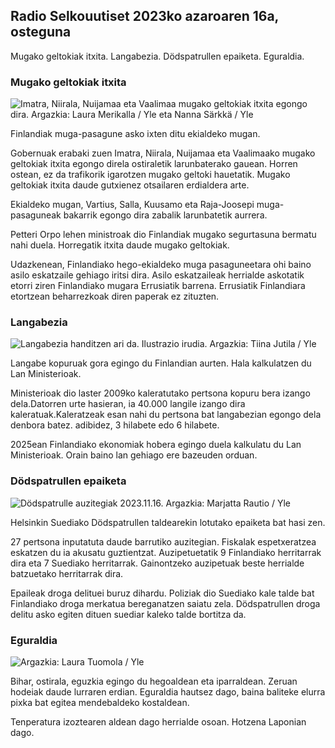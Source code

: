 ## Radio Selkouutiset 2023ko azaroaren 16a, osteguna

Mugako geltokiak itxita. Langabezia. Dödspatrullen epaiketa. Eguraldia.

### Mugako geltokiak itxita

![Imatra, Niirala, Nuijamaa eta Vaalimaa mugako geltokiak itxita egongo dira. Argazkia: Laura Merikalla / Yle eta Nanna Särkkä / Yle](https://images.cdn.yle.fi/image/upload/c_crop,h_1215,w_2161,x_0,y_943/ar_1.777777777777777,c_fill,_12_faces,_12_face/dpr_1.0/q_auto:eco/f_auto/fl_lossy/v1700138081/39-1201615655605bd910f3)

Finlandiak muga-pasagune asko ixten ditu ekialdeko mugan.

Gobernuak erabaki zuen Imatra, Niirala, Nuijamaa eta Vaalimaako mugako geltokiak itxita egongo direla ostiraletik larunbaterako gauean. Horren ostean, ez da trafikorik igarotzen mugako geltoki hauetatik. Mugako geltokiak itxita daude gutxienez otsailaren erdialdera arte.

Ekialdeko mugan, Vartius, Salla, Kuusamo eta Raja-Joosepi muga-pasaguneak bakarrik egongo dira zabalik larunbatetik aurrera.

Petteri Orpo lehen ministroak dio Finlandiak mugako segurtasuna bermatu nahi duela. Horregatik itxita daude mugako geltokiak.

Udazkenean, Finlandiako hego-ekialdeko muga pasaguneetara ohi baino asilo eskatzaile gehiago iritsi dira. Asilo eskatzaileak herrialde askotatik etorri ziren Finlandiako mugara Errusiatik barrena. Errusiatik Finlandiara etortzean beharrezkoak diren paperak ez zituzten.

### Langabezia

![Langabezia handitzen ari da. Ilustrazio irudia. Argazkia: Tiina Jutila / Yle](https://images.cdn.yle.fi/image/upload/c_crop,h_3007,w_5346,x_0,y_409/ar_1.7777777777777777,c_fill,g_faces,h_675/0_r1201.q_auto:eco/f_auto/fl_lossy/v1636455286/39-7675556012f34491801)

Langabe kopuruak gora egingo du Finlandian aurten. Hala kalkulatzen du Lan Ministerioak.

Ministerioak dio laster 2009ko kaleratutako pertsona kopuru bera izango dela.Datorren urte hasieran, ia 40.000 langile izango dira kaleratuak.Kaleratzeak esan nahi du pertsona bat langabezian egongo dela denbora batez. adibidez, 3 hilabete edo 6 hilabete.

2025ean Finlandiako ekonomiak hobera egingo duela kalkulatu du Lan Ministerioak. Orain baino lan gehiago ere bazeuden orduan.

### Dödspatrullen epaiketa

![Dödspatrulle auzitegiak 2023.11.16. Argazkia: Marjatta Rautio / Yle](https://images.cdn.yle.fi/image/upload/c_crop,h_2295,w_4080,x_0,y_278/ar_1.7777777777777777,c_fill,g_faces,h_6701,w_1205,w_1201q_auto:eco/f_auto/fl_lossy/v1700137634/39-12015276555f550196e3)

Helsinkin Suediako Dödspatrullen taldearekin lotutako epaiketa bat hasi zen.

27 pertsona inputatuta daude barrutiko auzitegian. Fiskalak espetxeratzea eskatzen du ia akusatu guztientzat. Auzipetuetatik 9 Finlandiako herritarrak dira eta 7 Suediako herritarrak. Gainontzeko auzipetuak beste herrialde batzuetako herritarrak dira.

Epaileak droga delituei buruz dihardu. Poliziak dio Suediako kale talde bat Finlandiako droga merkatua bereganatzen saiatu zela. Dödspatrullen droga delitu asko egiten dituen suediar kaleko talde bortitza da.

### Eguraldia

![ Argazkia: Laura Tuomola / Yle](https://images.cdn.yle.fi/image/upload/c_crop,h_1080,w_1919,x_0,y_0/ar_1.7777777777777777,c_fill,g_faces,h_675,w_rp1201.0/q_auto:eco/f_auto/fl_lossy/v1700136474/39-1201617655606029adf4)

Bihar, ostirala, eguzkia egingo du hegoaldean eta iparraldean. Zeruan hodeiak daude lurraren erdian. Eguraldia hautsez dago, baina baliteke elurra pixka bat egitea mendebaldeko kostaldean.

Tenperatura izoztearen aldean dago herrialde osoan. Hotzena Laponian dago.